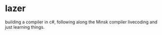 # lazer

building a compiler in c#, following along the Minsk compiler livecoding and just learning things.

